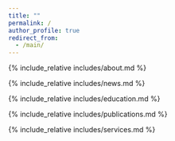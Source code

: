 ```yaml
---
title: ""
permalink: /
author_profile: true
redirect_from: 
  - /main/
---
```


{% include_relative includes/about.md %}

{% include_relative includes/news.md %}

{% include_relative includes/education.md %}

{% include_relative includes/publications.md %}

{% include_relative includes/services.md %}